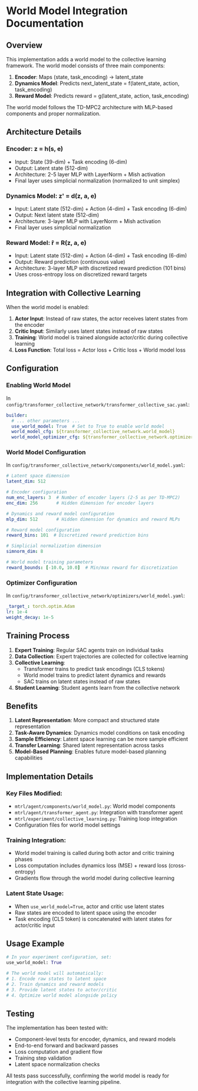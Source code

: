 # World Model Integration Documentation

## Overview

This implementation adds a world model to the collective learning framework. The world model consists of three main components:

1. **Encoder**: Maps (state, task_encoding) → latent_state
2. **Dynamics Model**: Predicts next_latent_state = f(latent_state, action, task_encoding)  
3. **Reward Model**: Predicts reward = g(latent_state, action, task_encoding)

The world model follows the TD-MPC2 architecture with MLP-based components and proper normalization.

## Architecture Details

### Encoder: z = h(s, e)
- Input: State (39-dim) + Task encoding (6-dim) 
- Output: Latent state (512-dim)
- Architecture: 2-5 layer MLP with LayerNorm + Mish activation
- Final layer uses simplicial normalization (normalized to unit simplex)

### Dynamics Model: z' = d(z, a, e)  
- Input: Latent state (512-dim) + Action (4-dim) + Task encoding (6-dim)
- Output: Next latent state (512-dim)
- Architecture: 3-layer MLP with LayerNorm + Mish activation
- Final layer uses simplicial normalization

### Reward Model: r̂ = R(z, a, e)
- Input: Latent state (512-dim) + Action (4-dim) + Task encoding (6-dim)
- Output: Reward prediction (continuous value)
- Architecture: 3-layer MLP with discretized reward prediction (101 bins)
- Uses cross-entropy loss on discretized reward targets

## Integration with Collective Learning

When the world model is enabled:

1. **Actor Input**: Instead of raw states, the actor receives latent states from the encoder
2. **Critic Input**: Similarly uses latent states instead of raw states
3. **Training**: World model is trained alongside actor/critic during collective learning
4. **Loss Function**: Total loss = Actor loss + Critic loss + World model loss

## Configuration

### Enabling World Model

In `config/transformer_collective_network/transformer_collective_sac.yaml`:

```yaml
builder:
  # ... other parameters ...
  use_world_model: True  # Set to True to enable world model
  world_model_cfg: ${transformer_collective_network.world_model}
  world_model_optimizer_cfg: ${transformer_collective_network.optimizers.world_model}
```

### World Model Configuration

In `config/transformer_collective_network/components/world_model.yaml`:

```yaml
# Latent space dimension
latent_dim: 512

# Encoder configuration
num_enc_layers: 3  # Number of encoder layers (2-5 as per TD-MPC2)
enc_dim: 256       # Hidden dimension for encoder layers

# Dynamics and reward model configuration  
mlp_dim: 512       # Hidden dimension for dynamics and reward MLPs

# Reward model configuration
reward_bins: 101  # Discretized reward prediction bins

# Simplicial normalization dimension
simnorm_dim: 8

# World model training parameters
reward_bounds: [-10.0, 10.0]  # Min/max reward for discretization
```

### Optimizer Configuration

In `config/transformer_collective_network/optimizers/world_model.yaml`:

```yaml
_target_: torch.optim.Adam
lr: 1e-4
weight_decay: 1e-5
```

## Training Process

1. **Expert Training**: Regular SAC agents train on individual tasks
2. **Data Collection**: Expert trajectories are collected for collective learning
3. **Collective Learning**: 
   - Transformer trains to predict task encodings (CLS tokens)
   - World model trains to predict latent dynamics and rewards
   - SAC trains on latent states instead of raw states
4. **Student Learning**: Student agents learn from the collective network

## Benefits

1. **Latent Representation**: More compact and structured state representation
2. **Task-Aware Dynamics**: Dynamics model conditions on task encoding
3. **Sample Efficiency**: Latent space learning can be more sample efficient
4. **Transfer Learning**: Shared latent representation across tasks
5. **Model-Based Planning**: Enables future model-based planning capabilities

## Implementation Details

### Key Files Modified:
- `mtrl/agent/components/world_model.py`: World model components
- `mtrl/agent/transformer_agent.py`: Integration with transformer agent
- `mtrl/experiment/collective_learning.py`: Training loop integration
- Configuration files for world model settings

### Training Integration:
- World model training is called during both actor and critic training phases
- Loss computation includes dynamics loss (MSE) + reward loss (cross-entropy)
- Gradients flow through the world model during collective learning

### Latent State Usage:
- When `use_world_model=True`, actor and critic use latent states
- Raw states are encoded to latent space using the encoder
- Task encoding (CLS token) is concatenated with latent states for actor/critic input

## Usage Example

```python
# In your experiment configuration, set:
use_world_model: True

# The world model will automatically:
# 1. Encode raw states to latent space
# 2. Train dynamics and reward models
# 3. Provide latent states to actor/critic
# 4. Optimize world model alongside policy
```

## Testing

The implementation has been tested with:
- Component-level tests for encoder, dynamics, and reward models
- End-to-end forward and backward passes
- Loss computation and gradient flow
- Training step validation
- Latent space normalization checks

All tests pass successfully, confirming the world model is ready for integration with the collective learning pipeline.